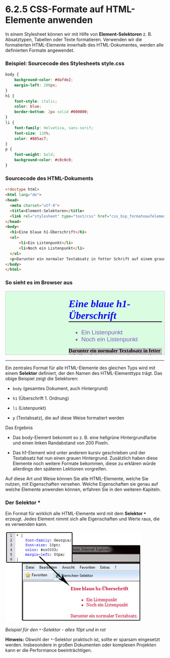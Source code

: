 # 6.2.5 CSS-Formate auf HTML-Elemente anwenden

In einem Stylesheet können wir mit Hilfe von **Element-Selektoren** z. B. Absatztypen, Tabellen oder Texte formatieren. Verwenden wir die formatierten HTML-Elemente innerhalb des HTML-Dokumentes, werden alle definierten Formate angewendet.


### Beispiel: Sourcecode des Stylesheets style.css

```css linenums="1"
body {
	background-color: #dafde2;
	margin-left: 200px;
}
h1 {
	font-style: italic;
	color: blue;
	border-bottom: 2px solid #000000;
}
li {
	font-family: Helvetica, sans-serif;
	font-size: 120%;
	color: #885ac7;
}
p {
	font-weight: bold;
	background-color: #c0c0c0;
}
```

### Sourcecode des HTML-Dokuments

```html linenums="1"
<!doctype html>												  
<html lang="de">
<head>
  <meta charset="utf-8">
  <title>Element-Selektoren</title>
  <link rel="stylesheet" type="text/css" href="css_bsp_formateaufelemente.css" />
</head>
<body>
  <h1>Eine blaue h1-Überschrift</h1>
  <ul>
      <li>Ein Listenpunkt</li>
      <li>Noch ein Listenpunkt</li>
  </ul>
  <p>Darunter ein normaler Textabsatz in fetter Schrift auf einem grauen Hintergrund.</p>
</body>
</html>
```


### So sieht es im Browser aus

<iframe id="static-preview-frame" 
        style="width: 100%; height: 200px; border: 1px solid #ccc;"
        srcdoc="
<!DOCTYPE html>
<html lang='de'>
<head>
  <meta charset='UTF-8'>
  <meta name='viewport' content='width=device-width, initial-scale=1.0'>
  <title>Beispiel</title>
  <style>
    body {
      background-color: #dafde2;
      margin-left: 200px;
    }
    h1 {
      font-style: italic;
      color: blue;
      border-bottom: 2px solid #000000;
    }
    li {
      font-family: Helvetica, sans-serif;
      font-size: 120%;
      color: #885ac7;
    }
    p {
      font-weight: bold;
      background-color: #c0c0c0;
    }
  </style>
</head>
<body>
  <h1>Eine blaue h1-Überschrift</h1>
  <ul>
      <li>Ein Listenpunkt</li>
      <li>Noch ein Listenpunkt</li>
  </ul>
  <p>Darunter ein normaler Textabsatz in fetter Schrift auf einem grauen Hintergrund.</p>
</body>
</html>
">
</iframe>




---

Ein zentrales Format für alle HTML-Elemente des gleichen Typs wird mit einem **Selektor** definiert, der den Namen des HTML-Elementtyps trägt. Das obige Beispiel zeigt die Selektoren:

- `body` (gesamtes Dokument, auch Hintergrund)

- `h1` (Überschrift 1. Ordnung)

- `li` (Listenpunkt)

- `p` (Textabsatz), die auf diese Weise formatiert werden

Das Ergebnis

- Das body-Element bekommt so z. B. eine hellgrüne Hintergrundfarbe und einen linken Randabstand von 200 Pixeln.

- Das h1-Element wird unter anderem kursiv geschrieben und der Textabsatz hat nun einen grauen Hintergrund. Zusätzlich haben diese Elemente noch weitere Formate bekommen, diese zu erklären würde allerdings den späteren Lektionen vorgreifen.

Auf diese Art und Weise können Sie alle HTML-Elemente, welche Sie nutzen, mit Eigenschaften versehen. Welche Eigenschaften sie genau auf welche Elemente anwenden können, erfahren Sie in den weiteren Kapiteln.

### Der Selektor *

Ein Format für wirklich alle HTML-Elemente wird mit dem **Selektor `*`** erzeugt. Jedes Element nimmt sich alle Eigenschaften und Werte raus, die es verwenden kann. 


![Beispiel für den *-Selektor](media/4_3_sternchenselektor.jpg)

*Beispiel für den `*`-Selektor - alles 10pt und in rot*

**Hinweis:** Obwohl der `*`-Selektor praktisch ist, sollte er sparsam eingesetzt werden. Insbesondere in großen Dokumenten oder komplexen Projekten kann er die Performance beeinträchtigen.

